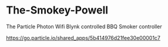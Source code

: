 # The-Smokey-Powell
The Particle Photon Wifi Blynk controlled BBQ Smoker controller

https://go.particle.io/shared_apps/5b414976d21fee30e00001c7
